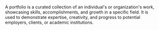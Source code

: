 A portfolio is a curated collection of an individual's or organization's work, showcasing skills, accomplishments, and growth in a specific field. It is used to demonstrate expertise, creativity, and progress to potential employers, clients, or academic institutions.






 
